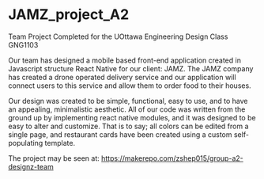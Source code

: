 # JAMZ_project_A2

Team Project Completed for the UOttawa Engineering Design Class GNG1103

Our team has designed a mobile based front-end application created in Javascript structure React Native for our client: JAMZ. The JAMZ company has created a drone operated delivery service and our application will connect users to this service and allow them to order food to their houses. 

Our design was created to be simple, functional, easy to use, and to have an appealing, minimalistic aesthetic. All of our code was written from the ground up by implementing react native modules, and it was designed to be easy to alter and customize. That is to say; all colors can be edited from a single page, and restaurant cards have been created using a custom self-populating template.

The project may be seen at:
https://makerepo.com/zshep015/group-a2-designz-team
